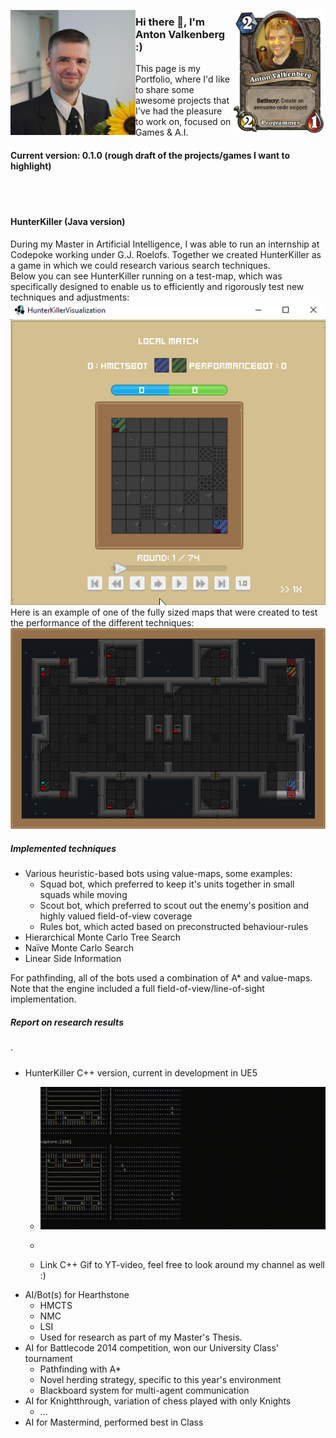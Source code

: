 <img align="left" height="200" width="200" src="/Media/Profile.png"></img>
<img align="right" height="200" width="150" src="/Media/Profile_1.png"></img>
### Hi there 👋, I'm Anton Valkenberg :)
This page is my Portfolio, where I'd like to share some awesome projects that I've had the pleasure to work on, focused on Games & A.I.

#### Current version: 0.1.0 (rough draft of the projects/games I want to highlight)
</br>
</br>

#### HunterKiller (Java version)
During my Master in Artificial Intelligence, I was able to run an internship at Codepoke working under G.J. Roelofs. Together we created HunterKiller as a game in which we could research various search techniques.</br>
Below you can see HunterKiller running on a test-map, which was specifically designed to enable us to efficiently and rigorously test new techniques and adjustments:</br>
![HunterKiller running on a test-map](/Media/HK_run_testmap.gif)
Here is an example of one of the fully sized maps that were created to test the performance of the different techniques:
![An example of a full Map in HunterKiller](/Media/HK_Map_Example.png)

##### Implemented techniques
- Various heuristic-based bots using value-maps, some examples:
	- Squad bot, which preferred to keep it's units together in small squads while moving
	- Scout bot, which preferred to scout out the enemy's position and highly valued field-of-view coverage
	- Rules bot, which acted based on preconstructed behaviour-rules
- Hierarchical Monte Carlo Tree Search
- Naïve Monte Carlo Search
- Linear Side Information

For pathfinding, all of the bots used a combination of A* and value-maps.
Note that the engine included a full field-of-view/line-of-sight implementation.

##### Report on research results
<Insert link to report>.

#####

- HunterKiller C++ version, current in development in UE5
	- ![C++ version of HunterKiller running in console window](/Media/HKCPP_run_randombots.gif)
	- <insert UE5 screenshot>

	- Link C++ Gif to YT-video, feel free to look around my channel as well :)
- AI/Bot(s) for Hearthstone
	- HMCTS
	- NMC
	- LSI
	- Used for research as part of my Master's Thesis. <Insert link to Thesis>
- AI for Battlecode 2014 competition, won our University Class' tournament
	- Pathfinding with A*
	- Novel herding strategy, specific to this year's environment
	- Blackboard system for multi-agent communication
- AI for Knightthrough, variation of chess played with only Knights
	- ...
- AI for Mastermind, performed best in Class
